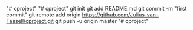 "# cproject" 
"# cproject"  git init git add README.md git commit -m "first commit" git remote add origin https://github.com/Julius-van-Tassell/cproject.git  git push -u origin master
"# cproject" 
